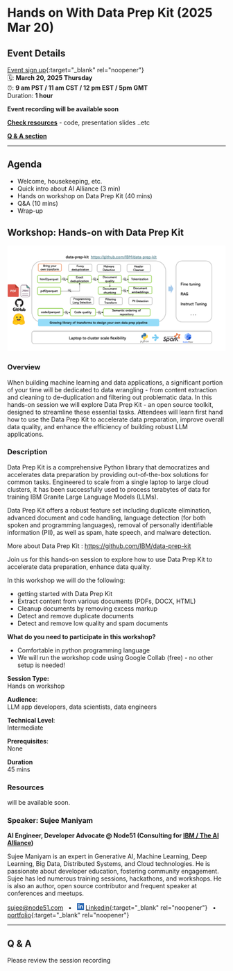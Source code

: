 # Hands on With Data Prep Kit (2025 Mar 20)

<!-- ## 🔗 [tinyurl.com/jzbvaeak](https://tinyurl.com/jzbvaeak) -->

<!-- <img src="../assets/qrcode_2025-02-27__data-prep-review.png" width="400px"> -->

## Event Details

[Event sign up](https://www.meetup.com/ibm-developer-sf-bay-area-meetup/events/306535856){:target="_blank" rel="noopener"}<br>
🗓️: **March 20, 2025 Thursday**<br>
⏰: **9 am PST  / 11 am CST / 12 pm EST / 5pm GMT**  
Duration: **1 hour**

**Event recording will be available soon**

**[Check resources](#resources)** - code, presentation slides ..etc

**[Q & A section](#q--a)**

---


## Agenda

- Welcome, housekeeping, etc.
- Quick intro about AI Alliance (3 min)
- Hands on workshop on Data Prep Kit (40 mins)
- Q&A (10 mins)
- Wrap-up

## Workshop: Hands-on with Data Prep Kit

![](../assets/data-prep-kit-1.png)


### Overview

When building machine learning and data applications, a significant portion of your time will be dedicated to data wrangling - from content extraction and cleaning to de-duplication and filtering out problematic data. In this hands-on session we will explore Data Prep Kit - an open source toolkit, designed to streamline these essential tasks. Attendees will learn first hand how to use the Data Prep Kit to accelerate data preparation, improve overall data quality, and enhance the efficiency of building robust LLM applications.

### Description

Data Prep Kit is a comprehensive Python library that democratizes and accelerates data preparation by providing out-of-the-box solutions for common tasks. Engineered to scale from a single laptop to large cloud clusters, it has been successfully used to process terabytes of data for training IBM Granite Large Language Models (LLMs).

Data Prep Kit offers a robust feature set including duplicate elimination, advanced document and code handling, language detection (for both spoken and programming languages), removal of personally identifiable information (PII), as well as spam, hate speech, and malware detection.

More about Data Prep Kit : https://github.com/IBM/data-prep-kit

Join us for this hands-on session to explore how to use Data Prep Kit to accelerate data preparation, enhance data quality.

In this workshop we will do the following:

- getting started with Data Prep Kit
- Extract content from various documents (PDFs, DOCX, HTML)
- Cleanup documents by removing excess markup
- Detect and remove duplicate documents
- Detect and remove low quality and spam documents

**What do you need to participate in this workshop?**

- Comfortable in python programming language
- We will run the workshop code using Google Collab (free) - no other setup is needed!

**Session Type:**  
Hands on workshop

**Audience**:  
LLM app developers, data scientists, data engineers

**Technical Level**:  
Intermediate

**Prerequisites**:  
None

**Duration**  
45 mins

### Resources

will be available soon.

### Speaker: Sujee Maniyam

**AI Engineer, Developer Advocate @ Node51 (Consulting for [IBM / The AI Alliance](https://thealliance.ai/))**  <br>

Sujee Maniyam is an expert in Generative AI, Machine Learning, Deep Learning, Big Data, Distributed Systems, and Cloud technologies. He is passionate about developer education, fostering community engagement. Sujee has led numerous training sessions, hackathons, and workshops. He is also an author, open source contributor and frequent speaker at conferences and meetups.

sujee@node51.com &nbsp; • &nbsp;
<img src="../assets/linkedin.svg" width="16 px"> [Linkedin](https://www.linkedin.com/in/sujeemaniyam/){:target="_blank" rel="noopener"} &nbsp;  • &nbsp;
[portfolio](https://sujee.dev/portfolio?utm_medium=speaker_bio&utm_source=the-ai-alliance.github.io&utm_campaign=speaking_aialliance_offie_hours){:target="_blank" rel="noopener"}

---

## Q & A

Please review the session recording